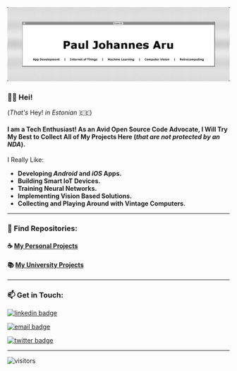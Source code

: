 ![Developer_Banner](Developer_Banner.png)

### 👋🏻 Hei!

(*That's* Hey! *in Estonian* 🇪🇪)

#### I am a Tech Enthusiast! As an Avid Open Source Code Advocate, I Will Try My Best to Collect All of My Projects Here (*that are not protected by an NDA*).

I Really Like:

- **Developing *Android* and *iOS* Apps.**
- **Building Smart IoT Devices.**
- **Training Neural Networks.**
- **Implementing Vision Based Solutions.**
- **Collecting and Playing Around with Vintage Computers.**



------

### 🧭 Find Repositories:

#### ☕️ [My Personal Projects](https://github.com/Pauls-Personal-Projects)

#### 📚 [My University Projects](https://github.com/Pauls-University-Projects)



------

### 📫 Get in Touch:

[![linkedin badge](https://img.shields.io/badge/Paul_Johannes_Aru-4D4D4D?style=flat&logo=linkedin)](https://www.linkedin.com/in/pauljohannesaru/)

[![email badge](https://img.shields.io/badge/pauljohannes.aru@gmail.com-4D4D4D?style=flat&logo=gmail)](mailto:pauljohannes.aru@gmail.com)

[![twitter badge](https://img.shields.io/badge/@Paul__Aru-4D4D4D?style=flat&logo=twitter)](https://twitter.com/Paul_Aru)



------



![visitors](https://visitor-badge.glitch.me/badge?page_id=paulpall.visitor-badge)